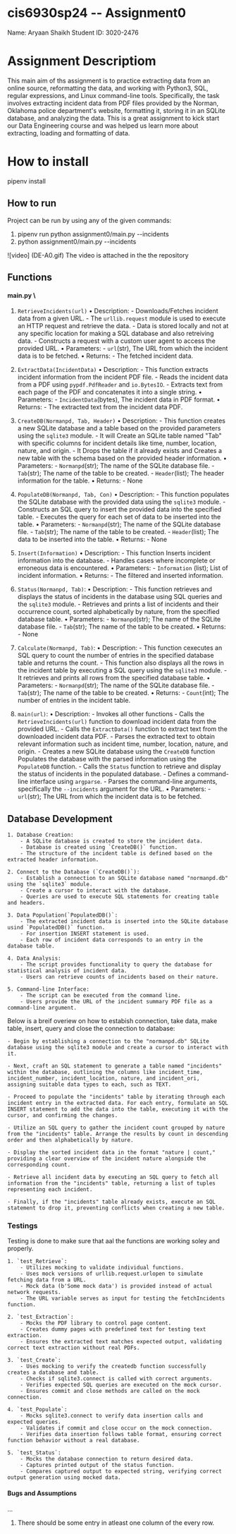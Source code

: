 # cis6930sp24 -- Assignment0

Name: Aryaan Shaikh
Student ID: 3020-2476

# Assignment Descriptiom
This main aim of ths assignment is to practice extracting data from an online source, reformatting the data, and working with Python3, SQL, regular expressions, and Linux command-line tools. Specifically, the task involves extracting incident data from PDF files provided by the Norman, Oklahoma police department's website, formatting it, storing it in an SQLite database, and analyzing the data. This is a great assignment to kick start our Data Engineering course and was helped us learn more about extracting, loading and formatting of data.

# How to install
pipenv install 

## How to run
Project can be run by using any of the given commands:

1) pipenv run python assignment0/main.py --incidents <url>
2) python assignment0/main.py --incidents <url>


![video] 
(DE-A0.gif)
The video is attached in the the repository

## Functions
#### main.py \
1. `RetrieveIncidents(url)`
    • Description: 
        - Downloads/Fetches incident data from a given URL.
        - The `urllib.request` module is used to execute an HTTP request and retrieve the data.
        - Data is stored locally and not at any specific location for  making a SQL database and also retreiving data.
        - Constructs a request with a custom user agent to access the provided URL.
    • Parameters: 
        - `url`(str), The URL from which the incident data is to be fetched.
    • Returns:
        - The fetched incident data.

2. `ExtractData(IncidentData)`
    • Description: 
        - This function extracts incident information from the incident PDF file.
        - Reads the incident data from a PDF using `pypdf.PdfReader` and `io.BytesIO`.
        - Extracts text from each page of the PDF and concatenates it into a single string.
    • Parameters: 
        - `IncidentData`(bytes), The incident data in PDF format.
    • Returns:
        - The extracted text from the incident data PDF.

3. `CreateDB(Normanpd, Tab, Header)`
    • Description: 
        - This function creates a new SQLite database and a table based on the provided parameters using the `sqlite3` module.
        - It will Create an SQLite table named "Tab" with specific columns for incident details like time, number, location, nature, and origin.
        - It Drops the table if it already exists and Creates a new table with the schema based on the provided header information.
    • Parameters: 
        - `Normanpd`(str); The name of the SQLite database file.
        - `Tab`(str); The name of the table to be created.
        - `Header`(list); The header information for the table.
    • Returns:
        - None

4. `PopulateDB(Normanpd, Tab, Con)`
    • Description: 
        - This function populates the SQLite database with the provided data using the `sqlite3` module.
        - Constructs an SQL query to insert the provided data into the specified table.
        - Executes the query for each set of data to be inserted into the table.
    • Parameters: 
        - `Normanpd`(str); The name of the SQLite database file.
        - `Tab`(str); The name of the table to be created.
        - `Header`(list); The data to be inserted into the table.
    • Returns:
        - None

5. `Insert(Information)`
    • Description: 
        - This function Inserts incident information into the database.
        - Handles cases where incomplete or erroneous data is encountered.
    • Parameters: 
        - `Information` (list); List of incident information.
    • Returns:
        - The filtered and inserted information.

6. `Status(Normanpd, Tab)`:
    • Description: 
        - This function retrieves and displays the status of incidents in the database using SQL queries and the `sqlite3` module.
        - Retrieves and prints a list of incidents and their occurrence count, sorted alphabetically by nature, from the specified database table.
    • Parameters: 
        - `Normanpd`(str); The name of the SQLite database file.
        - `Tab`(str); The name of the table to be created.
    • Returns:
        - None

7. `Calculate(Normanpd, Tab)`:
    • Description: 
        - This function cexecutes an SQL query to count the number of entries in the specified database table and returns the count.
        - This function also displays all the rows in the incident table by executing a SQL query using the `sqlite3` module.
        - It retrieves and prints all rows from the specified database table.
    • Parameters: 
        - `Normanpd`(str); The name of the SQLite database file.
        - `Tab`(str); The name of the table to be created.
    • Returns:
        - `Count`(int); The number of entries in the incident table.

8. `main(url)`:
    • Description: 
        - Invokes all other functions
        - Calls the `RetrieveIncidents(url)` function to download incident data from the provided URL.
        - Calls the `ExtractData()` function to extract text from the downloaded incident data PDF.
        - Parses the extracted text to obtain relevant information such as incident time, number, location, nature, and origin.
        - Creates a new SQLite database using the `CreateDB` function Populates the database with the parsed information using the `PopulateDB` function.
        - Calls the `Status` function to retrieve and display the status of incidents in the populated database.
        - Defines a command-line interface using `argparse`.
        - Parses the command-line arguments, specifically the `--incidents` argument for the URL.
    • Parameters: 
        - `url`(str); The URL from which the incident data is to be fetched.
   
## Database Development

    1. Database Creation:
        - A SQLite database is created to store the incident data.
        - Database is created using `CreateDB()` function.
        - The structure of the incident table is defined based on the extracted header information.

    2. Connect to the Database (`CreateDB()`):
        - Establish a connection to an SQLite database named "normanpd.db" using the `sqlite3` module.
        - Create a cursor to interact with the database.
        - Queries are used to execute SQL statements for creating table and headers.

    3. Data Population(`PopulatedDB()`:
        - The extracted incident data is inserted into the SQLite database usind `PopulatedDB()` function.
        - For insertion INSERT statement is used.
        - Each row of incident data corresponds to an entry in the database table.

    4. Data Analysis:
        - The script provides functionality to query the database for statistical analysis of incident data.
        - Users can retrieve counts of incidents based on their nature.

    5. Command-line Interface:
        - The script can be executed from the command line.
        - Users provide the URL of the incident summary PDF file as a command-line argument.
        

Below is a breif overiew on how to estabish connection, take data, make table, insert, query and close the connection to database:
        
    - Begin by establishing a connection to the "normanpd.db" SQLite database using the sqlite3 module and create a cursor to interact with it.

    - Next, craft an SQL statement to generate a table named "incidents" within the database, outlining the columns like incident_time, incident_number, incident_location, nature, and incident_ori, assigning suitable data types to each, such as TEXT.

    - Proceed to populate the "incidents" table by iterating through each incident entry in the extracted data. For each entry, formulate an SQL INSERT statement to add the data into the table, executing it with the cursor, and confirming the changes.

    - Utilize an SQL query to gather the incident count grouped by nature from the "incidents" table. Arrange the results by count in descending order and then alphabetically by nature.

    - Display the sorted incident data in the format "nature | count," providing a clear overview of the incident nature alongside the corresponding count.

    - Retrieve all incident data by executing an SQL query to fetch all information from the "incidents" table, returning a list of tuples representing each incident.

    - Finally, if the "incidents" table already exists, execute an SQL statement to drop it, preventing conflicts when creating a new table.

### Testings

Testing is done to make sure that aal the functions are working soley and properly.

    1. `test_Retrieve`:
        - Utilizes mocking to validate individual functions.
        - Uses mock versions of urllib.request.urlopen to simulate fetching data from a URL.
        - Mock data (b'Some mock data') is provided instead of actual network requests.
        - The URL variable serves as input for testing the fetchIncidents function.

    2. `test_Extraction`:
        - Mocks the PDF library to control page content.
        - Creates dummy pages with predefined text for testing text extraction.
        - Ensures the extracted text matches expected output, validating correct text extraction without real PDFs.

    3. `test_Create`:
        - Uses mocking to verify the createdb function successfully creates a database and table.
        - Checks if sqlite3.connect is called with correct arguments.
        - Verifies expected SQL queries are executed on the mock cursor.
        - Ensures commit and close methods are called on the mock connection.

    4. `test_Populate`:
        - Mocks sqlite3.connect to verify data insertion calls and expected queries.
        - Validates if commit and close occur on the mock connection.
        - Verifies data insertion follows table format, ensuring correct function behavior without a real database.

    5. `test_Status`:
        - Mocks the database connection to return desired data.
        - Captures printed output of the status function.
        - Compares captured output to expected string, verifying correct output generation using mocked data.

#### Bugs and Assumptions
...

1. There should be some entry in atleast one column of the every row.
